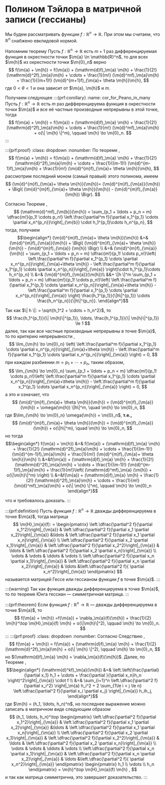 # Полином Тэйлора в матричной записи (гессианы)

Мы будем рассматривать функции $f:\mathbb{R}^n \to \mathbb{R}$. При этом мы считаем, что $\mathbb{R}^n$ снабжено евклидовой нормой.

Напомним теорему [](#Taylor_in_many)
Пусть $f:\mathbb{R}^n \to \mathbb{R}$ есть $m+1$ раз дифференцируемая функция в окрестности точки $\m{a} \in \mathbb{R}^n$, то для всех $\m{h}$ из окрестности точки $\m{0}_n$ верно 
$$
f(\m{a} + \m{h}) = f(\m{a}) + (\mathrm{d}f)_\m{a} \m{h} + \frac{1}{2!} (\mathrm{d}^2f)_\m{a}\m{h} + \cdots + \frac{1}{m!} (\m{d}^mf)_\m{a}\m{h} + \frac{1}{(m+1)!} (\m{d}^{m+1}f)_{\m{a}+ \theta \m{h}}\m{h},
$$
где $0 < \theta < 1$ и она зависит от $\m{a}, \m{h}$ и $m$.

Получаем следующее
:::{prf:corollary}
:name: cor_for_Peano_in_many
Пусть $f:\mathbb{R}^n \to \mathbb{R}$ есть $m$ раз дифференцируема функция в окрестности точки $\m{a}$ и все её частные производные непрерывны в этой точке, тогда
$$
f(\m{a} + \m{h}) = f(\m{a}) + (\mathrm{d}f)_\m{a} \m{h} + \frac{1}{2!} (\mathrm{d}^2f)_\m{a}\m{h} + \cdots + \frac{1}{m!} (\m{d}^mf)_\m{a}\m{h} + o(\| \m{h} \|^m), \qquad \m{h} \to \m{0}_n.
$$
:::

:::{prf:proof}
:class: dropdown
:nonumber:
По теореме [](#Taylor_in_many), 
$$
f(\m{a} + \m{h}) = f(\m{a}) + (\mathrm{d}f)_\m{a} \m{h} + \frac{1}{2!} (\mathrm{d}^2f)_\m{a}\m{h} + \cdots + \frac{1}{(m-1)!} (\m{d}^{m-1}f)_\m{a}\m{h} + \frac{1}{m!} (\m{d}^{m}f)_{\m{a}+ \theta \m{h}}\m{h},
$$
рассмотрим последний моном (самый правый) этого полинома, имеем
$$
(\m{d}^{m}f)_{\m{a}+ \theta \m{h}}(\m{h})= (\m{d}^{m}f)_{\m{a}}(\m{h}) +  \Bigl( (\m{d}^{m}f)_{\m{a}+ \theta \m{h}}(\m{h}) - (\m{d}^{m}f)_{\m{a}} (\m{h}) \Bigr).
$$

Согласно Теореме [](#differential_formula), 
$$
(\mathrm{d}^mf)_{\m{b}}(\m{h}) = \sum_{p_1 + \ldots + p_n = m} \dfrac{m!}{p_1! \cdots p_n!} \left.\frac{\partial^m f}{\partial x_1^{p_1} \cdots \partial x_n^{p_n}}\right|_{\m{b}} \cdot h_1^{p_1}\cdots h_n^{p_n},
$$
тогда, получаем
$$\begin{align*}
(\m{d}^{m}f)_{\m{a}+ \theta \m{h}}(\m{h}) &=& (\m{d}^{m}f)_{\m{a}}(\m{h}) +  \Bigl( (\m{d}^{m}f)_{\m{a}+ \theta \m{h}}(\m{h}) - (\m{d}^{m}f)_{\m{a}} (\m{h}) \Bigr) \\
&=& (\m{d}^{m}f)_{\m{a}}(\m{h}) + \sum_{p_1 + \ldots + p_n = m} \dfrac{m!}{p_1! \cdots p_n!}\left( \left.\frac{\partial^m f}{\partial x_1^{p_1} \cdots \partial x_n^{p_n}}\right|_{\m{a}+\theta \m{h}} - \left.\frac{\partial^m f}{\partial x_1^{p_1} \cdots \partial x_n^{p_n}}\right|_{\m{a}} \right)\cdot h_1^{p_1}\cdots h_n^{p_n} \\
&=& (\m{d}^{m}f)_{\m{a}}(\m{h})\\
&&+ \|h \|^m \sum_{p_1 + \ldots + p_n = m} \dfrac{m!}{p_1! \cdots p_n!}\left( \left.\frac{\partial^m f}{\partial x_1^{p_1} \cdots \partial x_n^{p_n}}\right|_{\m{a}+\theta \m{h}} - \left.\frac{\partial^m f}{\partial x_1^{p_1} \cdots \partial x_n^{p_n}}\right|_{\m{a}} \right) \frac{h_1^{p_1}}{\|h\|^{p_1}} \cdots \frac{h_n^{p_n}}{\|h\|^{p_n}}.
\end{align*}$$

Так как $\| h \|: = \sqrt{h_1^2 + \cdots + h_n^2}$, то 
$$
\frac{h_1^{p_1}}{\| \m{h}\|^{p_1}}, \ldots, \frac{h_1^{p_1}}{\| \m{h}\|^{p_1}} \le 1 
$$
далее, так как все частные производные непрерывны в точке $\m{a}$, то по критерию непрерывности [](#criteria_of_continous),
$$
\lim_{\m{h} \to \m{0}_n} \left( \left.\frac{\partial^m f}{\partial x_1^{p_1} \cdots \partial x_n^{p_n}}\right|_{\m{a}+\theta \m{h}} - \left.\frac{\partial^m f}{\partial x_1^{p_1} \cdots \partial x_n^{p_n}}\right|_{\m{a}} \right) = 0, 
$$
при каждом разбиении $m = p_1 + \cdots + p_n$, таким образом, 
$$
\lim_{\m{h} \to \m{0}_n} \sum_{p_1 + \ldots + p_n = m} \dfrac{m!}{p_1! \cdots p_n!}\left( \left.\frac{\partial^m f}{\partial x_1^{p_1} \cdots \partial x_n^{p_n}}\right|_{\m{a}+\theta \m{h}} - \left.\frac{\partial^m f}{\partial x_1^{p_1} \cdots \partial x_n^{p_n}}\right|_{\m{a}} \right) = 0,
$$
а это и означает, что 
$$
(\m{d}^{m}f)_{\m{a}+ \theta \m{h}}(\m{h}) = (\m{d}^{m}f)_{\m{a}}(\m{h}) + \omega(\m{h}) \|h\|^m, \quad \m{h} \to \m{0}_n,
$$
где $\lim_{\m{h} \to \m{0}_n} \omega(\m{h}) = \m{0}_n$, **т.е.,**
$$
(\m{d}^{m}f)_{\m{a}+ \theta \m{h}}(\m{h}) = (\m{d}^{m}f)_{\m{a}}(\m{h}) + o(\|h\|^m), \quad \m{h} \to \m{0}_n,
$$
но тогда
$$\begin{align*}
f(\m{a} + \m{h}) &=& f(\m{a}) + (\mathrm{d}f)_\m{a} \m{h} + \frac{1}{2!} (\mathrm{d}^2f)_\m{a}\m{h} + \cdots + \frac{1}{(m-1)!} (\m{d}^{m-1}f)_\m{a}\m{h} + \frac{1}{m!} (\m{d}^{m}f)_{\m{a}+ \theta \m{h}}\m{h} \\
&=&f(\m{a}) + (\mathrm{d}f)_\m{a} \m{h} + \frac{1}{2!} (\mathrm{d}^2f)_\m{a}\m{h} + \cdots + \frac{1}{(m-1)!} (\m{d}^{m-1}f)_\m{a}\m{h} + \frac{1}{m!}\left( (\mathrm{d}^mf)_\m{a} (\m{h}) + o(\|\m{h}\|^m) \right) \\
&=&f(\m{a}) + (\mathrm{d}f)_\m{a} \m{h} + \frac{1}{2!} (\mathrm{d}^2f)_\m{a}\m{h} + \cdots + \frac{1}{m!} (\m{d}^mf)_\m{a}\m{h} + o(\| \m{h} \|^m), \qquad \m{h} \to \m{0}_n
\end{align*}$$

что и требовалось доказать.
:::

:::{prf:definition}
Пусть функция $f:\mathbb{R}^n \to \mathbb{R}$ дважды дифференцируема в точке $\m{a}$, тогда матрица
$$
\m{H}_\m{a}(f): = \begin{pmatrix}
\left.\dfrac{\partial^2 f}{\partial x_1^2}\right|_{\m{a}} & \left.\dfrac{\partial^2 f}{\partial x_1 \partial x_2}\right|_{\m{a}} &\ldots & \left.\dfrac{\partial^2 f}{\partial x_1 \partial x_n}\right|_{\m{a}} \\
\left.\dfrac{\partial^2 f}{\partial x_2 \partial x_1}\right|_{\m{a}} & \left.\dfrac{\partial^2 f}{\partial x_2^2}\right|_{\m{a}} & \ldots & \left.\dfrac{\partial^2 f}{\partial x_2 \partial x_n}\right|_{\m{a}} \\
\vdots & \vdots & \ddots & \vdots \\
\left.\dfrac{\partial^2 f}{\partial x_n \partial x_1}\right|_{\m{a}} & \left.\dfrac{\partial^2 f}{\partial x_n \partial x_2}\right|_{\m{a}} & \ldots &\left.\dfrac{\partial^2 f}{ \partial x_n^2}\right|_{\m{a}}
\end{pmatrix}
$$
называется матрицей Гессе или гессианом функции $f$ в точке $\m{a}$.
:::

:::{warning}
Так как функция дважды дифференцируема в точке $\m{a}$, то по теореме Юнга [](#Yong) гессиан — симметричная матрица.
:::

:::{prf:theorem}
Если функция $f:\mathbb{R}^n \to \mathbb{R}$ — дважды дифференцируема в точке $\m{a}$, то
$$
f(\m{a} + \m{h}) =f(\m{a}) + \nabla_\m{a}(f)(\m{h}) + \frac{1}{2} \m{h}^\top \m{H}_\m{a}(f) \m{h} + o(\|\m{h}\|^2), \qquad \m{h} \to \m{0}_n.
$$
:::
:::{prf:proof}
:class: dropdown
:nonumber:
Согласно Следствию [](#cor_for_Peano_in_many), 
$$
f(\m{a} + \m{h}) = f(\m{a}) + (\mathrm{d}f)_\m{a} \m{h} + \frac{1}{2} (\mathrm{d}^2f)_\m{a}\m{h} + o(\| \m{h} \|^2), \qquad \m{h} \to \m{0}_n,
$$
но $(\mathrm{d}f)_\m{a} \m{h} = \nabla_\m{a}(f)(\m{h})$. Далее, по Теореме [](#differential_formula),
$$\begin{align*}
(\mathrm{d}^kf)_\m{a}(\m{h})  &=& \left.\left(\frac{\partial}{\partial x_1} h_1 + \cdots + \frac{\partial }{\partial x_n}h_n \right)^2\right|_{\m{a}} \cdot f \\
&=& \sum_{i=1}^n \left.\dfrac{\partial^2 f}{\partial x_i^2} \right|_\m{a} h_i^2 + 2 \sum_{1\le i < j \le n}  \left.\dfrac{\partial^2 f}{\partial x_i \partial x_j} \right|_{\m{a}} h_ih_j,
\end{align*}$$
где $\m{h} = (h_1, \ldots, h_n)^n$, но последнее выражение можно записать в матричном виде следующим образом
$$
(h_1, \ldots, h_n)^\top \begin{pmatrix}
\left.\dfrac{\partial^2 f}{\partial x_1^2}\right|_{\m{a}} & \left.\dfrac{\partial^2 f}{\partial x_1 \partial x_2}\right|_{\m{a}} &\ldots & \left.\dfrac{\partial^2 f}{\partial x_1 \partial x_n}\right|_{\m{a}} \\
\left.\dfrac{\partial^2 f}{\partial x_2 \partial x_1}\right|_{\m{a}} & \left.\dfrac{\partial^2 f}{\partial x_2^2}\right|_{\m{a}} & \ldots & \left.\dfrac{\partial^2 f}{\partial x_2 \partial x_n}\right|_{\m{a}} \\
\vdots & \vdots & \ddots & \vdots \\
\left.\dfrac{\partial^2 f}{\partial x_n \partial x_1}\right|_{\m{a}} & \left.\dfrac{\partial^2 f}{\partial x_n \partial x_2}\right|_{\m{a}} & \ldots &\left.\dfrac{\partial^2 f}{ \partial x_n^2}\right|_{\m{a}}
\end{pmatrix} \begin{pmatrix}
h_1 \\ \vdots \\ h_n
\end{pmatrix}  =  \m{h}^\top \m{H}_\m{a}(f) \m{h} ,
$$
и так как матрица симметрична, это завершает доказательство.
:::